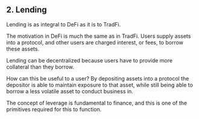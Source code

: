 ## 2. Lending  

Lending is as integral to DeFi as it is to TradFi.  

The motivation in DeFi is much the same as in TradFi. Users supply assets into a protocol, and other users are charged interest, or fees, to borrow these assets.  

Lending can be decentralized because users have to provide more collateral than they borrow.  

How can this be useful to a user? By depositing assets into a protocol the depositor is able to maintain exposure to that asset, while still being able to borrow a less volatile asset to conduct business in.  

The concept of leverage is fundamental to finance, and this is one of the primitives required for this to function.  